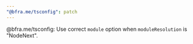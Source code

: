 ```yaml
---
"@bfra.me/tsconfig": patch
---
```


@bfra.me/tsconfig: Use correct `module` option when `moduleResolution` is "NodeNext".
